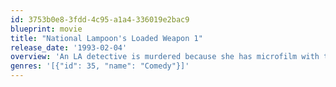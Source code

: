 ```yaml
---
id: 3753b0e8-3fdd-4c95-a1a4-336019e2bac9
blueprint: movie
title: "National Lampoon's Loaded Weapon 1"
release_date: '1993-02-04'
overview: 'An LA detective is murdered because she has microfilm with the recipe to make cocaine cookies. A "Lethal Weapon" style cop team tries to find and stop the fiends before they can dope the nation by distributing their wares via the "Wilderness Girls" cookie drive.'
genres: '[{"id": 35, "name": "Comedy"}]'
---
```

